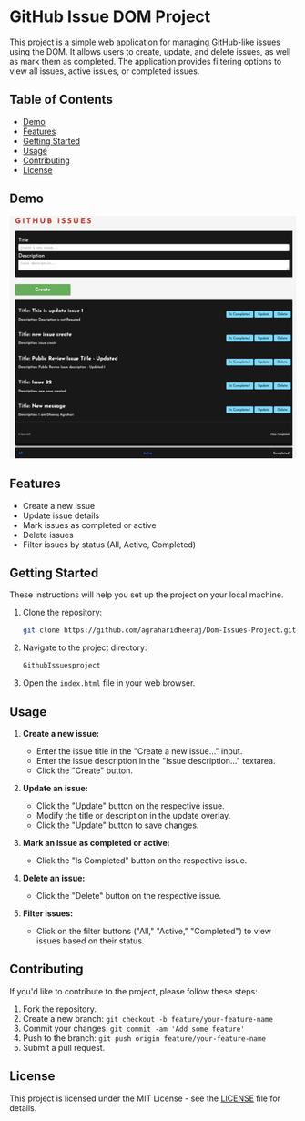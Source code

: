 # GitHub Issue DOM Project

This project is a simple web application for managing GitHub-like issues using the DOM. It allows users to create, update, and delete issues, as well as mark them as completed. The application provides filtering options to view all issues, active issues, or completed issues.

## Table of Contents

- [Demo](#demo)
- [Features](#features)
- [Getting Started](#getting-started)
- [Usage](#usage)
- [Contributing](#contributing)
- [License](#license)

## Demo

![Design preview for the File Transfer pricing components coding challenge](./client/image/active.png)


## Features

- Create a new issue
- Update issue details
- Mark issues as completed or active
- Delete issues
- Filter issues by status (All, Active, Completed)

## Getting Started

These instructions will help you set up the project on your local machine.

1. Clone the repository:

    ```bash
    git clone https://github.com/agraharidheeraj/Dom-Issues-Project.git
    ```

2. Navigate to the project directory:

    ```bash
    GithubIssuesproject
    ```

3. Open the `index.html` file in your web browser.

## Usage

1. **Create a new issue:**
   - Enter the issue title in the "Create a new issue..." input.
   - Enter the issue description in the "Issue description..." textarea.
   - Click the "Create" button.

2. **Update an issue:**
   - Click the "Update" button on the respective issue.
   - Modify the title or description in the update overlay.
   - Click the "Update" button to save changes.

3. **Mark an issue as completed or active:**
   - Click the "Is Completed" button on the respective issue.

4. **Delete an issue:**
   - Click the "Delete" button on the respective issue.

5. **Filter issues:**
   - Click on the filter buttons ("All," "Active," "Completed") to view issues based on their status.

## Contributing

If you'd like to contribute to the project, please follow these steps:

1. Fork the repository.
2. Create a new branch: `git checkout -b feature/your-feature-name`
3. Commit your changes: `git commit -am 'Add some feature'`
4. Push to the branch: `git push origin feature/your-feature-name`
5. Submit a pull request.

## License

This project is licensed under the MIT License - see the [LICENSE](LICENSE) file for details.
